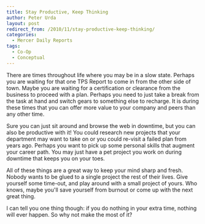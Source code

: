 ```yaml
---
title: Stay Productive, Keep Thinking
author: Peter Urda
layout: post
redirect_from: /2010/11/stay-productive-keep-thinking/
categories:
  - Mercer Daily Reports
tags:
  - Co-Op
  - Conceptual
---
```

There are times throughout life where you may be in a slow state. Perhaps you are waiting for that one TPS Report to come in from the other side of town. Maybe you are waiting for a certification or clearance from the business to proceed with a plan. Perhaps you need to just take a break from the task at hand and switch gears to something else to recharge. It is during these times that you can offer more value to your company and peers than any other time.

Sure you can just sit around and browse the web in downtime, but you can also be productive with it! You could research new projects that your department may want to take on or you could re-visit a failed plan from years ago. Perhaps you want to pick up some personal skills that augment your career path. You may just have a pet project you work on during downtime that keeps you on your toes.

All of these things are a great way to keep your mind sharp and fresh. Nobody wants to be glued to a single project the rest of their lives. Give yourself some time-out, and play around with a small project of yours. Who knows, maybe you'll save yourself from burnout or come up with the next great thing. 

I can tell you one thing though: if you do nothing in your extra time, nothing will ever happen. So why not make the most of it?
